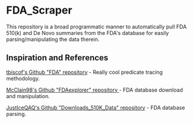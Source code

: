 # FDA_Scraper

This repository is a broad programmatic manner to automatically pull FDA 510(k) and De Novo summaries from the FDA's database for easily parsing/manipulating the data therein.

## Inspiration and References

[tbiscof's Github "FDA" repository](https://github.com/tsbischof/fda/tree/master) - Really cool predicate tracing methodology.

[McClain98's Github "FDAexplorer" repository ](https://github.com/McClain98/FDAexplorer/blob/main/FDAExplorer/notebooks/parsing.ipynb) - FDA database download and manipulation.

[JustIceQAQ's Github "Downloads_510K_Data" repository](https://github.com/JustIceQAQ/Downloads_510K_Data) - FDA database parsing.
